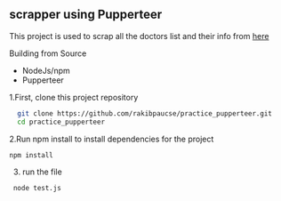 ## scrapper using Pupperteer
This project is used to scrap all the doctors list and their info from [here](https://www.psychologytoday.com/)



Building from Source

* NodeJs/npm
* Pupperteer

1.First, clone this project repository

```bash
  git clone https://github.com/rakibpaucse/practice_pupperteer.git
  cd practice_pupperteer
```

2.Run npm install to install dependencies for the project

```bash
npm install
```

3. run the file 

```bash
 node test.js
```
